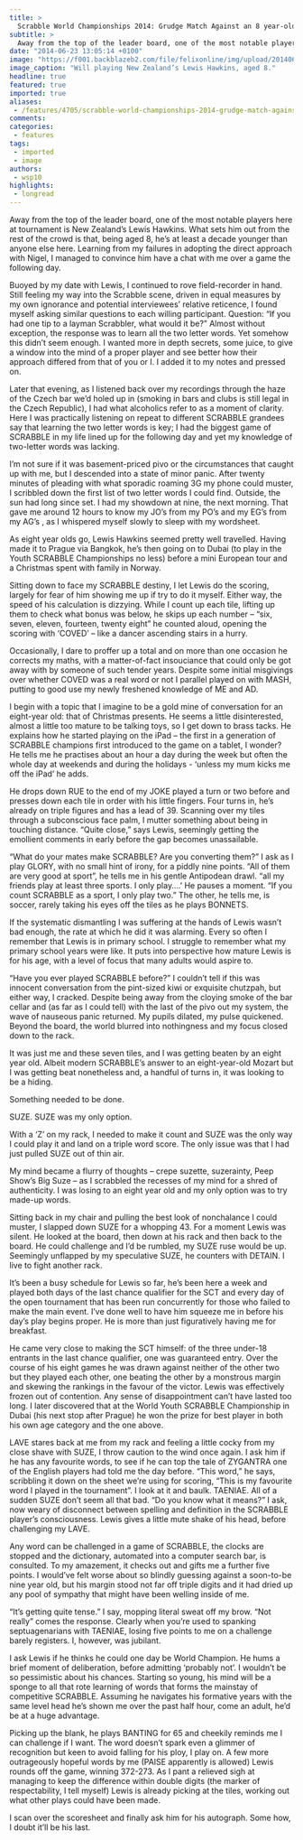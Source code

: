 ```yaml
---
title: >
  Scrabble World Championships 2014: Grudge Match Against an 8 year-old
subtitle: >
  Away from the top of the leader board, one of the most notable players here at tournament is New Zealand’s Lewis Hawkins.
date: "2014-06-23 13:05:14 +0100"
image: "https://f001.backblazeb2.com/file/felixonline/img/upload/201406231407-jal08-1581_features_scrabble_lewis-copy.jpg"
image_caption: "Will playing New Zealand’s Lewis Hawkins, aged 8."
headline: true
featured: true
imported: true
aliases:
 - /features/4705/scrabble-world-championships-2014-grudge-match-against-an-8-year-old
comments:
categories:
 - features
tags:
 - imported
 - image
authors:
 - wsp10
highlights:
 - longread
---
```


Away from the top of the leader board, one of the most notable players here at tournament is New Zealand’s Lewis Hawkins. What sets him out from the rest of the crowd is that, being aged 8, he’s at least a decade younger than anyone else here. Learning from my failures in adopting the direct approach with Nigel, I managed to convince him have a chat with me over a game the following day.

Buoyed by my date with Lewis, I continued to rove field-recorder in hand. Still feeling my way into the Scrabble scene, driven in equal measures by my own ignorance and potential interviewees’ relative reticence, I found myself asking similar questions to each willing participant. Question: “If you had one tip to a layman Scrabbler, what would it be?” Almost without exception, the response was to learn all the two letter words. Yet somehow this didn’t seem enough. I wanted more in depth secrets, some juice, to give a window into the mind of a proper player and see better how their approach differed from that of you or I. I added it to my notes and pressed on.

Later that evening, as I listened back over my recordings through the haze of the Czech bar we’d holed up in (smoking in bars and clubs is still legal in the Czech Republic), I had what alcoholics refer to as a moment of clarity. Here I was practically listening on repeat to different SCRABBLE grandees say that learning the two letter words is key; I had the biggest game of SCRABBLE in my life lined up for the following day and yet my knowledge of two-letter words was lacking.

I’m not sure if it was basement-priced pivo or the circumstances that caught up with me, but I descended into a state of minor panic. After twenty minutes of pleading with what sporadic roaming 3G my phone could muster, I scribbled down the first list of two letter words I could find. Outside, the sun had long since set. I had my showdown at nine, the next morning. That gave me around 12 hours to know my JO’s from my PO’s and my EG’s from my AG’s , as I whispered myself slowly to sleep with my wordsheet.

As eight year olds go, Lewis Hawkins seemed pretty well travelled. Having made it to Prague via Bangkok, he’s then going on to Dubai (to play in the Youth SCRABBLE Championships no less) before a mini European tour and a Christmas spent with family in Norway.

Sitting down to face my SCRABBLE destiny, I let Lewis do the scoring, largely for fear of him showing me up if try to do it myself. Either way, the speed of his calculation is dizzying. While I count up each tile, lifting up them to check what bonus was below, he skips up each number – “six, seven, eleven, fourteen, twenty eight” he counted aloud, opening the scoring with ‘COVED’ – like a dancer ascending stairs in a hurry.

Occasionally, I dare to proffer up a total and on more than one occasion he corrects my maths, with a matter-of-fact insouciance that could only be got away with by someone of such tender years. Despite some initial misgivings over whether COVED was a real word or not I parallel played on with MASH, putting to good use my newly freshened knowledge of ME and AD.

I begin with a topic that I imagine to be a gold mine of conversation for an eight-year old: that of Christmas presents. He seems a little disinterested, almost a little too mature to be talking toys, so I get down to brass tacks. He explains how he started playing on the iPad – the first in a generation of SCRABBLE champions first introduced to the game on a tablet, I wonder? He tells me he practises about an hour a day during the week but often the whole day at weekends and during the holidays - ‘unless my mum kicks me off the iPad’ he adds.

He drops down RUE to the end of my JOKE played a turn or two before and presses down each tile in order with his little fingers. Four turns in, he’s already on triple figures and has a lead of 39. Scanning over my tiles through a subconscious face palm, I mutter something about being in touching distance. “Quite close,” says Lewis, seemingly getting the emollient comments in early before the gap becomes unassailable.

“What do your mates make SCRABBLE? Are you converting them?” I ask as I play GLORY, with no small hint of irony, for a piddly nine points. “All of them are very good at sport”, he tells me in his gentle Antipodean drawl. “all my friends play at least three sports. I only play….’ He pauses a moment. “If you count SCRABBLE as a sport, I only play two.” The other, he tells me, is soccer, rarely taking his eyes off the tiles as he plays BONNETS.

If the systematic dismantling I was suffering at the hands of Lewis wasn’t bad enough, the rate at which he did it was alarming. Every so often I remember that Lewis is in primary school. I struggle to remember what my primary school years were like. It puts into perspective how mature Lewis is for his age, with a level of focus that many adults would aspire to.

“Have you ever played SCRABBLE before?” I couldn’t tell if this was innocent conversation from the pint-sized kiwi or exquisite chutzpah, but either way, I cracked. Despite being away from the cloying smoke of the bar cellar and (as far as I could tell) with the last of the pivo out my system, the wave of nauseous panic returned. My pupils dilated, my pulse quickened. Beyond the board, the world blurred into nothingness and my focus closed down to the rack.

It was just me and these seven tiles, and I was getting beaten by an eight year old. Albeit modern SCRABBLE’s answer to an eight-year-old Mozart but I was getting beat nonetheless and, a handful of turns in, it was looking to be a hiding.

Something needed to be done.

SUZE. SUZE was my only option.

With a ‘Z’ on my rack, I needed to make it count and SUZE was the only way I could play it and land on a triple word score. The only issue was that I had just pulled SUZE out of thin air.

My mind became a flurry of thoughts – crepe suzette, suzerainty, Peep Show’s Big Suze – as I scrabbled the recesses of my mind for a shred of authenticity. I was losing to an eight year old and my only option was to try made-up words.

Sitting back in my chair and pulling the best look of nonchalance I could muster, I slapped down SUZE for a whopping 43. For a moment Lewis was silent. He looked at the board, then down at his rack and then back to the board. He could challenge and I’d be rumbled, my SUZE ruse would be up. Seemingly unflapped by my speculative SUZE, he counters with DETAIN. I live to fight another rack.

It’s been a busy schedule for Lewis so far, he’s been here a week and played both days of the last chance qualifier for the SCT and every day of the open tournament that has been run concurrently for those who failed to make the main event. I’ve done well to have him squeeze me in before his day’s play begins proper. He is more than just figuratively having me for breakfast.

He came very close to making the SCT himself: of the three under-18 entrants in the last chance qualifier, one was guaranteed entry. Over the course of his eight games he was drawn against neither of the other two but they played each other, one beating the other by a monstrous margin and skewing the rankings in the favour of the victor. Lewis was effectively frozen out of contention. Any sense of disappointment can’t have lasted too long. I later discovered that at the World Youth SCRABBLE Championship in Dubai (his next stop after Prague) he won the prize for best player in both his own age category and the one above.

LAVE stares back at me from my rack and feeling a little cocky from my close shave with SUZE, I throw caution to the wind once again. I ask him if he has any favourite words, to see if he can top the tale of ZYGANTRA one of the English players had told me the day before. “This word,” he says, scribbling it down on the sheet we’re using for scoring, “This is my favourite word I played in the tournament”. I look at it and baulk. TAENIAE. All of a sudden SUZE don’t seem all that bad. “Do you know what it means?” I ask, now weary of disconnect between spelling and definition in the SCRABBLE player’s consciousness. Lewis gives a little mute shake of his head, before challenging my LAVE.

Any word can be challenged in a game of SCRABBLE, the clocks are stopped and the dictionary, automated into a computer search bar, is consulted. To my amazement, it checks out and gifts me a further five points. I would’ve felt worse about so blindly guessing against a soon-to-be nine year old, but his margin stood not far off triple digits and it had dried up any pool of sympathy that might have been welling inside of me.

“It’s getting quite tense.” I say, mopping literal sweat off my brow. “Not really” comes the response. Clearly when you’re used to spanking septuagenarians with TAENIAE, losing five points to me on a challenge barely registers. I, however, was jubilant.

I ask Lewis if he thinks he could one day be World Champion. He hums a brief moment of deliberation, before admitting ‘probably not’. I wouldn’t be so pessimistic about his chances. Starting so young, his mind will be a sponge to all that rote learning of words that forms the mainstay of competitive SCRABBLE. Assuming he navigates his formative years with the same level head he’s shown me over the past half hour, come an adult, he’d be at a huge advantage.

Picking up the blank, he plays BANTING for 65 and cheekily reminds me I can challenge if I want. The word doesn’t spark even a glimmer of recognition but keen to avoid falling for his ploy, I play on. A few more outrageously hopeful words by me (PAISE apparently is allowed) Lewis rounds off the game, winning 372-273. As I pant a relieved sigh at managing to keep the difference within double digits (the marker of respectability, I tell myself) Lewis is already picking at the tiles, working out what other plays could have been made.

I scan over the scoresheet and finally ask him for his autograph. Some how, I doubt it’ll be his last.
